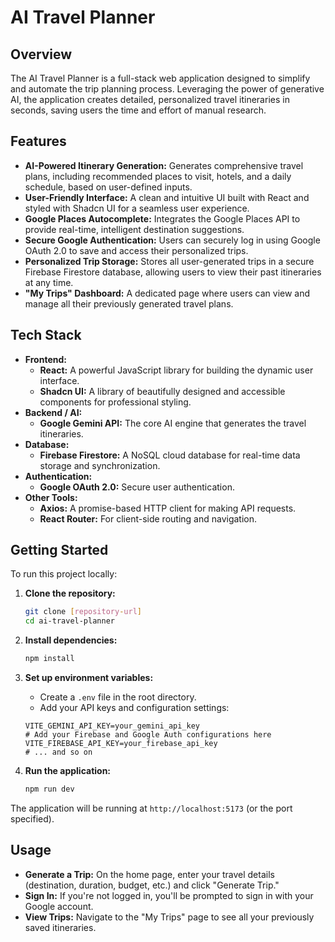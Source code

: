 # AI Travel Planner

## Overview

The AI Travel Planner is a full-stack web application designed to simplify and automate the trip planning process. Leveraging the power of generative AI, the application creates detailed, personalized travel itineraries in seconds, saving users the time and effort of manual research.

## Features

* **AI-Powered Itinerary Generation:** Generates comprehensive travel plans, including recommended places to visit, hotels, and a daily schedule, based on user-defined inputs.
* **User-Friendly Interface:** A clean and intuitive UI built with React and styled with Shadcn UI for a seamless user experience.
* **Google Places Autocomplete:** Integrates the Google Places API to provide real-time, intelligent destination suggestions.
* **Secure Google Authentication:** Users can securely log in using Google OAuth 2.0 to save and access their personalized trips.
* **Personalized Trip Storage:** Stores all user-generated trips in a secure Firebase Firestore database, allowing users to view their past itineraries at any time.
* **"My Trips" Dashboard:** A dedicated page where users can view and manage all their previously generated travel plans.

## Tech Stack

* **Frontend:**
    * **React:** A powerful JavaScript library for building the dynamic user interface.
    * **Shadcn UI:** A library of beautifully designed and accessible components for professional styling.
* **Backend / AI:**
    * **Google Gemini API:** The core AI engine that generates the travel itineraries.
* **Database:**
    * **Firebase Firestore:** A NoSQL cloud database for real-time data storage and synchronization.
* **Authentication:**
    * **Google OAuth 2.0:** Secure user authentication.
* **Other Tools:**
    * **Axios:** A promise-based HTTP client for making API requests.
    * **React Router:** For client-side routing and navigation.

## Getting Started

To run this project locally:

1.  **Clone the repository:**
    ```bash
    git clone [repository-url]
    cd ai-travel-planner
    ```

2.  **Install dependencies:**
    ```bash
    npm install
    ```

3.  **Set up environment variables:**
    * Create a `.env` file in the root directory.
    * Add your API keys and configuration settings:
    
    ```env
    VITE_GEMINI_API_KEY=your_gemini_api_key
    # Add your Firebase and Google Auth configurations here
    VITE_FIREBASE_API_KEY=your_firebase_api_key
    # ... and so on
    ```

4.  **Run the application:**
    ```bash
    npm run dev
    ```

The application will be running at `http://localhost:5173` (or the port specified).

## Usage

* **Generate a Trip:** On the home page, enter your travel details (destination, duration, budget, etc.) and click "Generate Trip."
* **Sign In:** If you're not logged in, you'll be prompted to sign in with your Google account.
* **View Trips:** Navigate to the "My Trips" page to see all your previously saved itineraries.
 
 
